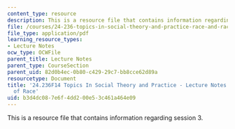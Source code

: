 ```yaml
---
content_type: resource
description: This is a resource file that contains information regarding session 3.
file: /courses/24-236-topics-in-social-theory-and-practice-race-and-racism-fall-2014/b3d4dc087e6f4dd200e53c461a464e09_MIT24_236F14_Sess3.pdf
file_type: application/pdf
learning_resource_types:
- Lecture Notes
ocw_type: OCWFile
parent_title: Lecture Notes
parent_type: CourseSection
parent_uid: 82d0b4ec-0b80-c429-29c7-bb8cce62d89a
resourcetype: Document
title: '24.236F14 Topics In Social Theory and Practice - Lecture Notes: Our Concept
  of Race'
uid: b3d4dc08-7e6f-4dd2-00e5-3c461a464e09
---
```

This is a resource file that contains information regarding session 3.

